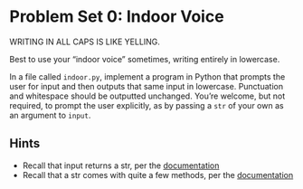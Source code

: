 # Problem Set 0: Indoor Voice

WRITING IN ALL CAPS IS LIKE YELLING.

Best to use your “indoor voice” sometimes, writing entirely in lowercase.

In a file called `indoor.py`, implement a program in Python that prompts the user for input and then outputs that same input in lowercase. Punctuation and whitespace should be outputted unchanged. You’re welcome, but not required, to prompt the user explicitly, as by passing a `str` of your own as an argument to `input`.

## Hints

- Recall that input returns a str, per the [documentation](https://docs.python.org/3/library/functions.html#input)
- Recall that a str comes with quite a few methods, per the [documentation](https://docs.python.org/3/library/stdtypes.html#string-methods)
